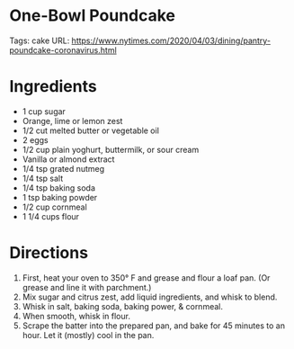 # One-Bowl Poundcake

Tags: cake
URL: https://www.nytimes.com/2020/04/03/dining/pantry-poundcake-coronavirus.html

# Ingredients

- 1 cup sugar
- Orange, lime or lemon zest
- 1/2 cut melted butter or vegetable oil
- 2 eggs
- 1/2 cup plain yoghurt, buttermilk, or sour cream
- Vanilla or almond extract
- 1/4 tsp grated nutmeg
- 1/4 tsp salt
- 1/4 tsp baking soda
- 1 tsp baking powder
- 1/2 cup cornmeal
- 1 1/4 cups flour

# Directions

1. First, heat your oven to 350° F and grease and flour a loaf pan. (Or grease and line it with parchment.)
2. Mix sugar and citrus zest, add liquid ingredients, and whisk to blend. 
3. Whisk in salt, baking soda, baking power, & cornmeal. 
4. When smooth, whisk in flour. 
5. Scrape the batter into the prepared pan, and bake for 45 minutes to an hour. Let it (mostly) cool in the pan.